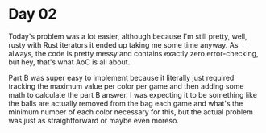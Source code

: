 # Day 02

Today's problem was a lot easier, although because I'm still pretty, well, rusty with Rust iterators it ended up taking
me some time anyway. As always, the code is pretty messy and contains exactly zero error-checking, but hey, that's what
AoC is all about.

Part B was super easy to implement because it literally just required tracking the maximum value per color per game and
then adding some math to calculate the part B answer. I was expecting it to be something like the balls are actually
removed from the bag each game and what's the minimum number of each color necessary for this, but the actual problem
was just as straightforward or maybe even moreso.
